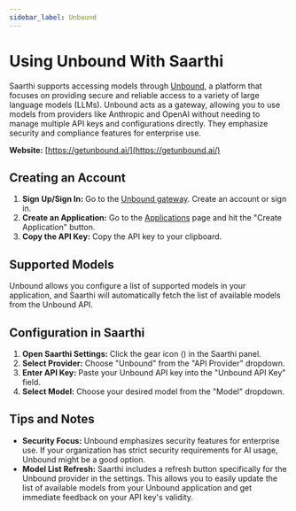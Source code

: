 ```yaml
---
sidebar_label: Unbound
---
```


# Using Unbound With Saarthi

Saarthi supports accessing models through [Unbound](https://getunbound.ai/), a platform that focuses on providing secure and reliable access to a variety of large language models (LLMs). Unbound acts as a gateway, allowing you to use models from providers like Anthropic and OpenAI without needing to manage multiple API keys and configurations directly.  They emphasize security and compliance features for enterprise use.

**Website:** [https://getunbound.ai/](https://getunbound.ai/)

## Creating an Account

1.  **Sign Up/Sign In:** Go to the [Unbound gateway](https://gateway.getunbound.ai).  Create an account or sign in.
2.  **Create an Application:** Go to the [Applications](https://gateway.getunbound.ai/ai-gateway-applications) page and hit the "Create Application" button.
3.  **Copy the API Key:** Copy the API key to your clipboard.

## Supported Models

Unbound allows you configure a list of supported models in your application, and Saarthi will automatically fetch the list of available models from the Unbound API.

## Configuration in Saarthi

1.  **Open Saarthi Settings:** Click the gear icon (<Codicon name="gear" />) in the Saarthi panel.
2.  **Select Provider:** Choose "Unbound" from the "API Provider" dropdown.
3.  **Enter API Key:** Paste your Unbound API key into the "Unbound API Key" field.
4.  **Select Model:** Choose your desired model from the "Model" dropdown.

## Tips and Notes

* **Security Focus:** Unbound emphasizes security features for enterprise use. If your organization has strict security requirements for AI usage, Unbound might be a good option.
*   **Model List Refresh:** Saarthi includes a refresh button specifically for the Unbound provider in the settings. This allows you to easily update the list of available models from your Unbound application and get immediate feedback on your API key's validity.
